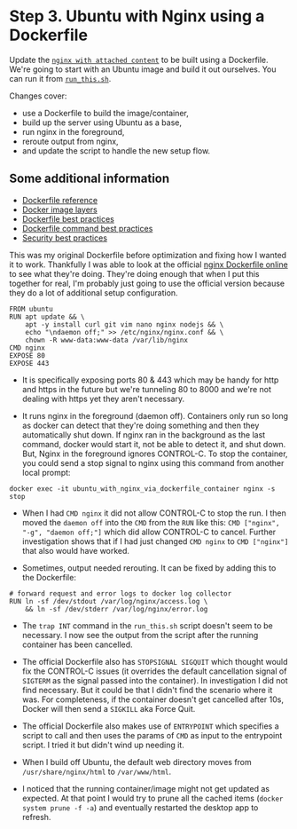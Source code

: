 # Step 3. Ubuntu with Nginx using a Dockerfile

Update the [`nginx with attached content`](https://github.com/thankevan/Tutorial_WebHostServer/blob/main/step2_nginx_with_attached_content) to be built using a Dockerfile. We're going to start with an Ubuntu image and build it out ourselves. You can run it from [`run_this.sh`](https://github.com/thankevan/Tutorial_WebHostServer/blob/main/step3_ubuntu_with_nginx_via_dockerfile/run_this.sh).

 Changes cover:
 - use a Dockerfile to build the image/container,
 - build up the server using Ubuntu as a base,
 - run nginx in the foreground,
 - reroute output from nginx,
 - and update the script to handle the new setup flow.

## Some additional information

- [Dockerfile reference](https://docs.docker.com/engine/reference/builder/)
- [Docker image layers](https://docs.docker.com/build/guide/layers/)
- [Dockerfile best practices](https://docs.docker.com/develop/develop-images/guidelines/)
- [Dockerfile command best practices](https://docs.docker.com/develop/develop-images/instructions/)
- [Security best practices](https://docs.docker.com/develop/security-best-practices/)

This was my original Dockerfile before optimization and fixing how I wanted it to work. Thankfully I was able to look at the official [nginx Dockerfile online](https://github.com/nginxinc/docker-nginx/blob/4bf0763f4977fff7e9648add59e0540088f3ca9f/mainline/debian/Dockerfile) to see what they're doing. They're doing enough that when I put this together for real, I'm probably just going to use the official version because they do a lot of additional setup configuration.
```
FROM ubuntu
RUN apt update && \
    apt -y install curl git vim nano nginx nodejs && \
    echo "\ndaemon off;" >> /etc/nginx/nginx.conf && \
    chown -R www-data:www-data /var/lib/nginx
CMD nginx
EXPOSE 80
EXPOSE 443
```

- It is specifically exposing ports 80 & 443 which may be handy for http and https in the future but we're tunneling 80 to 8000 and we're not dealing with https yet they aren't necessary.

- It runs nginx in the foreground (daemon off). Containers only run so long as docker can detect that they're doing something and then they automatically shut down. If nginx ran in the background as the last command, docker would start it, not be able to detect it, and shut down. But, Nginx in the foreground ignores CONTROL-C. To stop the container, you could send a stop signal to nginx using this command from another local prompt:
```
docker exec -it ubuntu_with_nginx_via_dockerfile_container nginx -s stop
```

- When I had `CMD nginx` it did not allow CONTROL-C to stop the run. I then moved the `daemon off` into the `CMD` from the `RUN` like this: `CMD ["nginx", "-g", "daemon off;"]` which did allow CONTROL-C to cancel. Further investigation shows that if I had just changed `CMD nginx` to `CMD ["nginx"]` that also would have worked.

- Sometimes, output needed rerouting. It can be fixed by adding this to the Dockerfile:
```
# forward request and error logs to docker log collector
RUN ln -sf /dev/stdout /var/log/nginx/access.log \
    && ln -sf /dev/stderr /var/log/nginx/error.log
```

- The `trap INT` command in the `run_this.sh` script doesn't seem to be necessary. I now see the output from the script after the running container has been cancelled.

- The official Dockerfile also has `STOPSIGNAL SIGQUIT` which thought would fix the CONTROL-C issues (it overrides the default cancellation signal of `SIGTERM` as the signal passed into the container). In investigation I did not find necessary. But it could be that I didn't find the scenario where it was. For completeness, if the container doesn't get cancelled after 10s, Docker will then send a `SIGKILL` aka Force Quit.

- The official Dockerfile also makes use of `ENTRYPOINT` which specifies a script to call and then uses the params of `CMD` as input to the entrypoint script. I tried it but didn't wind up needing it.

- When I build off Ubuntu, the default web directory moves from `/usr/share/nginx/html` to `/var/www/html`.

- I noticed that the running container/image might not get updated as expected. At that point I would try to prune all the cached items (`docker system prune -f -a`) and eventually restarted the desktop app to refresh.
